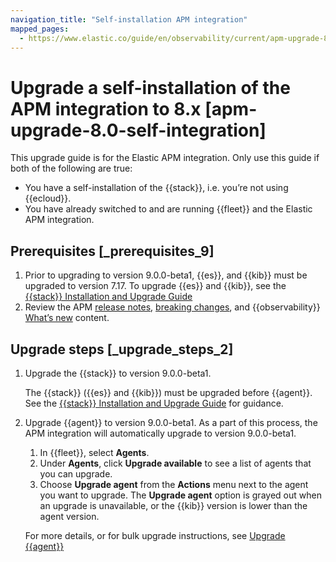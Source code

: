 ```yaml
---
navigation_title: "Self-installation APM integration"
mapped_pages:
  - https://www.elastic.co/guide/en/observability/current/apm-upgrade-8.0-self-integration.html
---
```




# Upgrade a self-installation of the APM integration to 8.x [apm-upgrade-8.0-self-integration]


This upgrade guide is for the Elastic APM integration. Only use this guide if both of the following are true:

* You have a self-installation of the {{stack}}, i.e. you’re not using {{ecloud}}.
* You have already switched to and are running {{fleet}} and the Elastic APM integration.


## Prerequisites [_prerequisites_9]

1. Prior to upgrading to version 9.0.0-beta1, {{es}}, and {{kib}} must be upgraded to version 7.17. To upgrade {{es}} and {{kib}}, see the [{{stack}} Installation and Upgrade Guide](https://www.elastic.co/guide/en/elastic-stack/7.17/upgrading-elastic-stack.html)
2. Review the APM [release notes](docs-content://docs/release-notes/apm.md), [breaking changes](docs-content://docs/release-notes/breaking-changes/elastic-apm.md), and {{observability}} [What’s new](docs-content://docs/release-notes/breaking-changes/elastic-observability.md) content.


## Upgrade steps [_upgrade_steps_2]

1. Upgrade the {{stack}} to version 9.0.0-beta1.

    The {{stack}} ({{es}} and {{kib}}) must be upgraded before {{agent}}. See the [{{stack}} Installation and Upgrade Guide](../../../deploy-manage/upgrade/deployment-or-cluster.md) for guidance.

2. Upgrade {{agent}} to version 9.0.0-beta1. As a part of this process, the APM integration will automatically upgrade to version 9.0.0-beta1.

    1. In {{fleet}}, select **Agents**.
    2. Under **Agents**, click **Upgrade available** to see a list of agents that you can upgrade.
    3. Choose **Upgrade agent** from the **Actions** menu next to the agent you want to upgrade. The **Upgrade agent** option is grayed out when an upgrade is unavailable, or the {{kib}} version is lower than the agent version.

    For more details, or for bulk upgrade instructions, see [Upgrade {{agent}}](docs-content://docs/reference/ingestion-tools/fleet/upgrade-elastic-agent.md)
